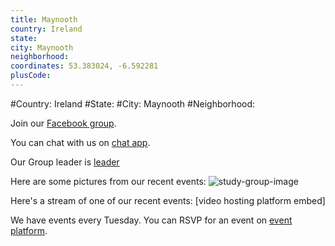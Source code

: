 ```yaml
---
title: Maynooth
country: Ireland
state: 
city: Maynooth
neighborhood: 
coordinates: 53.383024, -6.592281
plusCode:
---
```


#Country: Ireland
#State: 
#City: Maynooth
#Neighborhood: 

Join our [Facebook group](https://www.facebook.com/groups/freecodecampmaynooth).

You can chat with us on [chat app](URL).

Our Group leader is [leader](URL)

Here are some pictures from our recent events:
![study-group-image]()

Here's a stream of one of our recent events:
[video hosting platform embed]

We have events every Tuesday. You can RSVP for an event on [event platform](URL).
